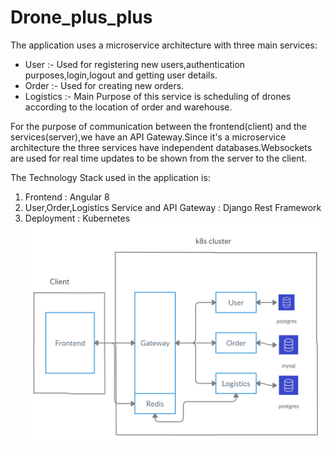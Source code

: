 # Drone_plus_plus

The application uses a microservice architecture with three main services:
* User :- Used for registering new users,authentication purposes,login,logout and getting user details.
* Order :- Used for creating new orders.
* Logistics :- Main Purpose of this service is scheduling of drones according to the location of order and warehouse.

For the purpose of communication between the frontend(client) and the services(server),we have an API Gateway.Since it's a microservice architecture the three services have independent databases.Websockets are used for real time updates to be shown from the server to the client.

The Technology Stack used in the application is:
1. Frontend : Angular 8
2. User,Order,Logistics Service and API Gateway : Django Rest Framework
3. Deployment : Kubernetes
![Image description](https://github.com/dev1911/drone_plus_plus/blob/master/documents/architecture.jpg)
